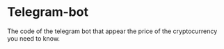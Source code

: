 # Telegram-bot
The code of the telegram bot that appear the price of the cryptocurrency you need to know.
